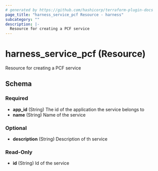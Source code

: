 ```yaml
---
# generated by https://github.com/hashicorp/terraform-plugin-docs
page_title: "harness_service_pcf Resource - harness"
subcategory: ""
description: |-
  Resource for creating a PCF service
---
```


# harness_service_pcf (Resource)

Resource for creating a PCF service



<!-- schema generated by tfplugindocs -->
## Schema

### Required

- **app_id** (String) The id of the application the service belongs to
- **name** (String) Name of the service

### Optional

- **description** (String) Description of th service

### Read-Only

- **id** (String) Id of the service



